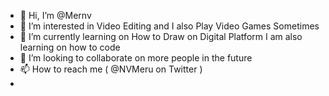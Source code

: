 - 👋 Hi, I’m @Mernv
- 👀 I’m interested in Video Editing and I also Play Video Games Sometimes
- 🌱 I’m currently learning on How to Draw on Digital Platform I am also learning on how to code
- 💞️ I’m looking to collaborate on more people in the future
- 📫 How to reach me ( @NVMeru on Twitter )
- 
